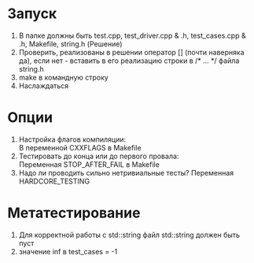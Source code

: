 # Запуск 
1) В папке должны быть test.cpp, test_driver.cpp & .h, test_cases.cpp & .h, Makefile, string.h (Решение)
2) Проверить, реализованы в решении оператор [] (почти наверняка да), если нет - вставить в его реализацию строки в /* ... */ файла string.h
3) make в командную строку
4) Наслаждаться
# Опции
1) Настройка флагов компиляции: \
В переменной CXXFLAGS в Makefile
2) Тестировать до конца или до первого провала: \
Переменная STOP_AFTER_FAIL в Makefile
3) Надо ли проводить сильно нетривиальные тесты?
Переменная HARDCORE_TESTING
# Метатестирование
1) Для корректной работы с std::string файл std::string должен быть пуст
2) значение inf в test_cases = -1 

